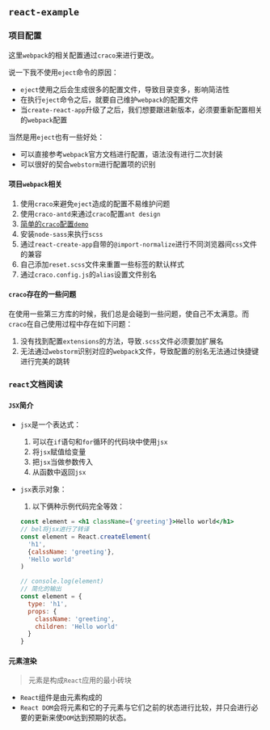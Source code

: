 ## `react-example`

### 项目配置
这里`webpack`的相关配置通过`craco`来进行更改。

说一下我不使用`eject`命令的原因：  
* `eject`使用之后会生成很多的配置文件，导致目录变多，影响简洁性
* 在执行`eject`命令之后，就要自己维护`webpack`的配置文件
* 当`create-react-app`升级了之后，我们想要跟进新版本，必须要重新配置相关的`webpack`配置

当然是用`eject`也有一些好处：  
* 可以直接参考`webpack`官方文档进行配置，语法没有进行二次封装
* 可以很好的契合`webstorm`进行配置项的识别

#### 项目`webpack`相关
1. 使用`craco`来避免`eject`造成的配置不易维护问题
2. 使用`craco-antd`来通过`craco`配置`ant design`
3. [简单的`craco`配置`demo`](https://github.com/sharegate/craco/blob/master/packages/craco/README.md#configuration-overview)
4. 安装`node-sass`来执行`scss`
5. 通过`react-create-app`自带的`@import-normalize`进行不同浏览器间`css`文件的兼容
6. 自己添加`reset.scss`文件来重置一些标签的默认样式
7. 通过`craco.config.js`的`alias`设置文件别名

#### `craco`存在的一些问题
在使用一些第三方库的时候，我们总是会碰到一些问题，使自己不太满意。而`craco`在自己使用过程中存在如下问题：  
1. 没有找到配置`extensions`的方法，导致`.scss`文件必须要加扩展名
2. 无法通过`webstorm`识别对应的`webpack`文件，导致配置的别名无法通过快捷键进行完美的跳转

### `react`文档阅读
#### `JSX`简介
* `jsx`是一个表达式：  
  1. 可以在`if`语句和`for`循环的代码块中使用`jsx`
  2. 将`jsx`赋值给变量
  3. 把`jsx`当做参数传入
  4. 从函数中返回`jsx`
  
* `jsx`表示对象：  
  1. 以下俩种示例代码完全等效：
  ```jsx harmony
  const element = <h1 className={'greeting'}>Hello world</h1>
  // bel将jsx进行了转译
  const element = React.createElement(
    'h1',
    {calssName: 'greeting'},
    'Hello world'
  )

  // console.log(element)
  // 简化的输出
  const element = {
    type: 'h1',
    props: {
      className: 'greeting',
      children: 'Hello world'
    }
  }
  ```
#### 元素渲染
> 元素是构成`React`应用的最小砖块
* `React`组件是由元素构成的
* `React DOM`会将元素和它的子元素与它们之前的状态进行比较，并只会进行必要的更新来使`DOM`达到预期的状态。
